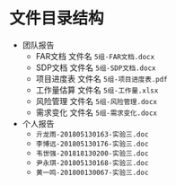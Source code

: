 # 文件目录结构

- 团队报告
  - FAR文档 文件名 `5组-FAR文档.docx`
  - SDP文档 文件名 `5组-SDP文档.docx`
  - 项目进度表 文件名 `5组-项目进度表.pdf`
  - 工作量估算 文件名 `5组-工作量.xlsx`
  - 风险管理 文件名 `5组-风险管理.docx`
  - 需求变化 文件名 `5组-需求变化.docx`
- 个人报告
    - `亓龙雨-201805130163-实验三.doc`
    - `李博远-201805130176-实验三.doc`
    - `韦世强-201818130200-实验三.doc`
    - `尹永琪-201805130168-实验三.doc`
    - `黄一鸣-201800130067-实验三.doc`